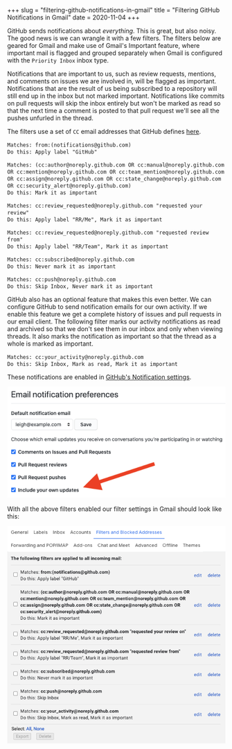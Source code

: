 +++
slug = "filtering-github-notifications-in-gmail"
title = "Filtering GitHub Notifications in Gmail"
date = 2020-11-04
+++

GitHub sends notifications about _everything_. This is great, but also noisy. The good news is we can wrangle it with a few filters. The filters below are geared for Gmail and make use of Gmail's Important feature, where important mail is flagged and grouped separately when Gmail is configured with the `Priority Inbox` inbox type.

Notifications that are important to us, such as review requests, mentions, and comments on issues we are involved in, will be flagged as important. Notifications that are the result of us being subscribed to a repository will still end up in the inbox but not marked important. Notifications like commits on pull requests will skip the inbox entirely but won't be marked as read so that the next time a comment is posted to that pull request we'll see all the pushes unfurled in the thread.

The filters use a set of `CC` email addresses that GitHub defines [here](https://docs.github.com/en/free-pro-team@latest/github/managing-subscriptions-and-notifications-on-github/configuring-notifications#filtering-email-notifications).

```
Matches: from:(notifications@github.com)
Do this: Apply label "GitHub"
```

```
Matches: (cc:author@noreply.github.com OR cc:manual@noreply.github.com OR cc:mention@noreply.github.com OR cc:team_mention@noreply.github.com OR cc:assign@noreply.github.com OR cc:state_change@noreply.github.com OR cc:security_alert@noreply.github.com)
Do this: Mark it as important
```

```
Matches: cc:review_requested@noreply.github.com "requested your review"
Do this: Apply label "RR/Me", Mark it as important
```

```
Matches: cc:review_requested@noreply.github.com "requested review from"
Do this: Apply label "RR/Team", Mark it as important
```

```
Matches: cc:subscribed@noreply.github.com
Do this: Never mark it as important
```

```
Matches: cc:push@noreply.github.com
Do this: Skip Inbox, Never mark it as important
```

GitHub also has an optional feature that makes this even better. We can configure GitHub to send notification emails for our own activity. If we enable this feature we get a complete history of issues and pull requests in our email client. The following filter marks our activity notifications as read and archived so that we don't see them in our inbox and only when viewing threads. It also marks the notification as important so that the thread as a whole is marked as important.

```
Matches: cc:your_activity@noreply.github.com
Do this: Skip Inbox, Mark as read, Mark it as important
```

These notifications are enabled in [GitHub's Notification settings](https://github.com/settings/notifications).

![](screenshot-enable-your-activity.png)

With all the above filters enabled our filter settings in Gmail should look like this:

![](screenshot-filters.png)
